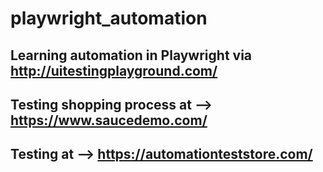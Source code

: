 # playwright_automation
Learning automation in Playwright via http://uitestingplayground.com/
----------
Testing shopping process at --> https://www.saucedemo.com/
---------------
Testing at --> https://automationteststore.com/
----------
